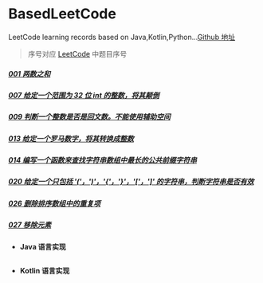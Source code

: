 # BasedLeetCode
LeetCode learning records based on Java,Kotlin,Python...[Github 地址](https://github.com/SiberiaDante/BasedLeetCode)

> 序号对应 [LeetCode](https://leetcode-cn.com/problemset/all/) 中题目序号

##### [001 两数之和](/code/001.md)
##### [007 给定一个范围为 32 位 int 的整数，将其颠倒](/code/001.md)
##### [009 判断一个整数是否是回文数。不能使用辅助空间](master/code/001.md)
##### [013 给定一个罗马数字，将其转换成整数](blob/master/code/001.md)
##### [014 编写一个函数来查找字符串数组中最长的公共前缀字符串](/BasedLeetCode/blob/master/code/001.md)
##### [020 给定一个只包括 '('，')'，'{'，'}'，'['，']' 的字符串，判断字符串是否有效](BasedLeetCode/blob/master/code/001.md)
##### [026 删除排序数组中的重复项](SiberiaDante/BasedLeetCode/blob/master/code/001.md)
##### [027 移除元素](https://github.com/SiberiaDante/BasedLeetCode/blob/master/code/001.md)




### 
* **Java 语言实现**
```

```
* **Kotlin 语言实现**
```

```